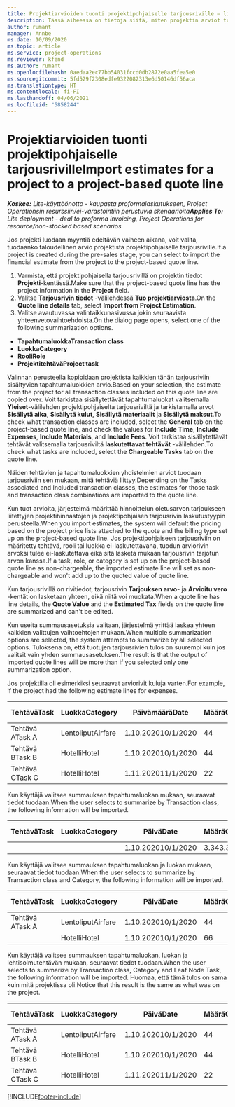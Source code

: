 ```yaml
---
title: Projektiarvioiden tuonti projektipohjaiselle tarjousriville – lite
description: Tässä aiheessa on tietoja siitä, miten projektin arviot tuodaan tarjousriville.
author: rumant
manager: Annbe
ms.date: 10/09/2020
ms.topic: article
ms.service: project-operations
ms.reviewer: kfend
ms.author: rumant
ms.openlocfilehash: 0aedaa2ec77bb54031fccd0db2872e0aa5fea5e0
ms.sourcegitcommit: 5fd529f2308edfe9322082313e6d50146df56aca
ms.translationtype: HT
ms.contentlocale: fi-FI
ms.lasthandoff: 04/06/2021
ms.locfileid: "5858244"
---
```

# <a name="import-estimates-for-a-project-to-a-project-based-quote-line"></a><span data-ttu-id="017dd-103">Projektiarvioiden tuonti projektipohjaiselle tarjousriville</span><span class="sxs-lookup"><span data-stu-id="017dd-103">Import estimates for a project to a project-based quote line</span></span> 

<span data-ttu-id="017dd-104">_**Koskee:** Lite-käyttöönotto - kaupasta proformalaskutukseen, Project Operationsin resurssiin/ei-varastointiin perustuvia skenaarioita_</span><span class="sxs-lookup"><span data-stu-id="017dd-104">_**Applies To:** Lite deployment - deal to proforma invoicing, Project Operations for resource/non-stocked based scenarios_</span></span>

<span data-ttu-id="017dd-105">Jos projekti luodaan myyntiä edeltävän vaiheen aikana, voit valita, tuodaanko taloudellinen arvio projektista projektipohjaiselle tarjousriville.</span><span class="sxs-lookup"><span data-stu-id="017dd-105">If a project is created during the pre-sales stage, you can select to import the financial estimate from the project to the project-based quote line.</span></span>

1. <span data-ttu-id="017dd-106">Varmista, että projektipohjaisella tarjousrivillä on projektin tiedot **Projekti**-kentässä.</span><span class="sxs-lookup"><span data-stu-id="017dd-106">Make sure that the project-based quote line has the project information in the **Project** field.</span></span>
2. <span data-ttu-id="017dd-107">Valitse **Tarjousrivin tiedot** -välilehdessä **Tuo projektiarviosta**.</span><span class="sxs-lookup"><span data-stu-id="017dd-107">On the **Quote line details** tab, select **Import from Project Estimation**.</span></span>
3. <span data-ttu-id="017dd-108">Valitse avautuvassa valintaikkunasivussa jokin seuraavista yhteenvetovaihtoehdoista.</span><span class="sxs-lookup"><span data-stu-id="017dd-108">On the dialog page opens, select one of the following summarization options.</span></span>

  - <span data-ttu-id="017dd-109">**Tapahtumaluokka**</span><span class="sxs-lookup"><span data-stu-id="017dd-109">**Transaction class**</span></span>
  - <span data-ttu-id="017dd-110">**Luokka**</span><span class="sxs-lookup"><span data-stu-id="017dd-110">**Category**</span></span>
  - <span data-ttu-id="017dd-111">**Rooli**</span><span class="sxs-lookup"><span data-stu-id="017dd-111">**Role**</span></span> 
  - <span data-ttu-id="017dd-112">**Projektitehtävä**</span><span class="sxs-lookup"><span data-stu-id="017dd-112">**Project task**</span></span>

<span data-ttu-id="017dd-113">Valinnan perusteella kopioidaan projektista kaikkien tähän tarjousriviin sisältyvien tapahtumaluokkien arvio.</span><span class="sxs-lookup"><span data-stu-id="017dd-113">Based on your selection, the estimate from the project for all transaction classes included on this quote line are copied over.</span></span> <span data-ttu-id="017dd-114">Voit tarkistaa sisällytettävät tapahtumaluokat valitsemalla **Yleiset**-välilehden projektipohjaiselta tarjousriviltä ja tarkistamalla arvot **Sisällytä aika**, **Sisällytä kulut**, **Sisällytä materiaalit** ja **Sisällytä maksut**.</span><span class="sxs-lookup"><span data-stu-id="017dd-114">To check what transaction classes are included, select the **General** tab on the project-based quote line, and check the values for **Include Time**, **Include Expenses**, **Include Materials**, and **Include Fees**.</span></span>  <span data-ttu-id="017dd-115">Voit tarkistaa sisällytettävät tehtävät valitsemalla tarjousriviltä **laskutettavat tehtävät** -välilehden.</span><span class="sxs-lookup"><span data-stu-id="017dd-115">To check what tasks are included, select the **Chargeable Tasks** tab on the quote line.</span></span>

<span data-ttu-id="017dd-116">Näiden tehtävien ja tapahtumaluokkien yhdistelmien arviot tuodaan tarjousriviin sen mukaan, mitä tehtäviä liittyy.</span><span class="sxs-lookup"><span data-stu-id="017dd-116">Depending on the Tasks associated and Included transaction classes, the estimates for those task and transaction class combinations are imported to the quote line.</span></span>

<span data-ttu-id="017dd-117">Kun tuot arvioita, järjestelmä määrittää hinnoittelun oletusarvon tarjoukseen liitettyjen projektihinnastojen ja projektipohjaisen tarjousrivin laskutustyypin perusteella.</span><span class="sxs-lookup"><span data-stu-id="017dd-117">When you import estimates, the system will default the pricing based on the project price lists attached to the quote and the billing type set up on the project-based quote line.</span></span> <span data-ttu-id="017dd-118">Jos projektipohjaiseen tarjousriviin on määritetty tehtävä, rooli tai luokka ei-laskutettavana, tuodun arviorivin arvoksi tulee ei-laskutettava eikä sitä lasketa mukaan tarjousrivin tarjotun arvon kanssa.</span><span class="sxs-lookup"><span data-stu-id="017dd-118">If a task, role, or category is set up on the project-based quote line as non-chargeable, the imported estimate line will set as non-chargeable and won't add up to the quoted value of quote line.</span></span>

<span data-ttu-id="017dd-119">Kun tarjousrivillä on rivitiedot, tarjousrivin **Tarjouksen arvo**- ja **Arvioitu vero** -kentät on lasketaan yhteen, eikä niitä voi muokata.</span><span class="sxs-lookup"><span data-stu-id="017dd-119">When a quote line has line details, the **Quote Value** and the **Estimated Tax** fields on the quote line are summarized and can't be edited.</span></span>

<span data-ttu-id="017dd-120">Kun useita summausasetuksia valitaan, järjestelmä yrittää laskea yhteen kaikkien valittujen vaihtoehtojen mukaan.</span><span class="sxs-lookup"><span data-stu-id="017dd-120">When multiple summarization options are selected, the system attempts to summarize by all selected options.</span></span> <span data-ttu-id="017dd-121">Tuloksena on, että tuotujen tarjousrivien tulos on suurempi kuin jos valitsit vain yhden summausasetuksen.</span><span class="sxs-lookup"><span data-stu-id="017dd-121">The result is that the output of imported quote lines will be more than if you selected only one summarization option.</span></span>

<span data-ttu-id="017dd-122">Jos projektilla oli esimerkiksi seuraavat arviorivit kuluja varten.</span><span class="sxs-lookup"><span data-stu-id="017dd-122">For example, if the project had the following estimate lines for expenses.</span></span>

| <span data-ttu-id="017dd-123">Tehtävä</span><span class="sxs-lookup"><span data-stu-id="017dd-123">Task</span></span> | <span data-ttu-id="017dd-124">Luokka</span><span class="sxs-lookup"><span data-stu-id="017dd-124">Category</span></span> | <span data-ttu-id="017dd-125">Päivämäärä</span><span class="sxs-lookup"><span data-stu-id="017dd-125">Date</span></span> | <span data-ttu-id="017dd-126">Määrä</span><span class="sxs-lookup"><span data-stu-id="017dd-126">Quantity</span></span> | <span data-ttu-id="017dd-127">Yksikköhinta</span><span class="sxs-lookup"><span data-stu-id="017dd-127">Unit price</span></span> | <span data-ttu-id="017dd-128">Summa</span><span class="sxs-lookup"><span data-stu-id="017dd-128">Amount</span></span> |
| --- | --- | --- | --- | --- | --- |
| <span data-ttu-id="017dd-129">Tehtävä A</span><span class="sxs-lookup"><span data-stu-id="017dd-129">Task A</span></span> | <span data-ttu-id="017dd-130">Lentoliput</span><span class="sxs-lookup"><span data-stu-id="017dd-130">Airfare</span></span> | <span data-ttu-id="017dd-131">1.10.2020</span><span class="sxs-lookup"><span data-stu-id="017dd-131">10/1/2020</span></span> | <span data-ttu-id="017dd-132">4</span><span class="sxs-lookup"><span data-stu-id="017dd-132">4</span></span> | <span data-ttu-id="017dd-133">400</span><span class="sxs-lookup"><span data-stu-id="017dd-133">400</span></span> | <span data-ttu-id="017dd-134">1600</span><span class="sxs-lookup"><span data-stu-id="017dd-134">1600</span></span> |
| <span data-ttu-id="017dd-135">Tehtävä B</span><span class="sxs-lookup"><span data-stu-id="017dd-135">Task B</span></span> | <span data-ttu-id="017dd-136">Hotelli</span><span class="sxs-lookup"><span data-stu-id="017dd-136">Hotel</span></span> | <span data-ttu-id="017dd-137">1.10.2020</span><span class="sxs-lookup"><span data-stu-id="017dd-137">10/1/2020</span></span> | <span data-ttu-id="017dd-138">4</span><span class="sxs-lookup"><span data-stu-id="017dd-138">4</span></span> | <span data-ttu-id="017dd-139">200</span><span class="sxs-lookup"><span data-stu-id="017dd-139">200</span></span> | <span data-ttu-id="017dd-140">800</span><span class="sxs-lookup"><span data-stu-id="017dd-140">800</span></span> |
| <span data-ttu-id="017dd-141">Tehtävä C</span><span class="sxs-lookup"><span data-stu-id="017dd-141">Task C</span></span> | <span data-ttu-id="017dd-142">Hotelli</span><span class="sxs-lookup"><span data-stu-id="017dd-142">Hotel</span></span> | <span data-ttu-id="017dd-143">1.11.2020</span><span class="sxs-lookup"><span data-stu-id="017dd-143">11/1/2020</span></span> | <span data-ttu-id="017dd-144">2</span><span class="sxs-lookup"><span data-stu-id="017dd-144">2</span></span> | <span data-ttu-id="017dd-145">200</span><span class="sxs-lookup"><span data-stu-id="017dd-145">200</span></span> | <span data-ttu-id="017dd-146">400</span><span class="sxs-lookup"><span data-stu-id="017dd-146">400</span></span> |

<span data-ttu-id="017dd-147">Kun käyttäjä valitsee summauksen tapahtumaluokan mukaan, seuraavat tiedot tuodaan.</span><span class="sxs-lookup"><span data-stu-id="017dd-147">When the user selects to summarize by Transaction class, the following information will be imported.</span></span>

| <span data-ttu-id="017dd-148">Tehtävä</span><span class="sxs-lookup"><span data-stu-id="017dd-148">Task</span></span> | <span data-ttu-id="017dd-149">Luokka</span><span class="sxs-lookup"><span data-stu-id="017dd-149">Category</span></span> | <span data-ttu-id="017dd-150">Päivä</span><span class="sxs-lookup"><span data-stu-id="017dd-150">Date</span></span> | <span data-ttu-id="017dd-151">Määrä</span><span class="sxs-lookup"><span data-stu-id="017dd-151">Quantity</span></span> | <span data-ttu-id="017dd-152">Yksikköhinta</span><span class="sxs-lookup"><span data-stu-id="017dd-152">Unit price</span></span> | <span data-ttu-id="017dd-153">Summa</span><span class="sxs-lookup"><span data-stu-id="017dd-153">Amount</span></span> |
| --- | --- | --- | --- | --- | --- |
|||<span data-ttu-id="017dd-154">1.10.2020</span><span class="sxs-lookup"><span data-stu-id="017dd-154">10/1/2020</span></span> | <span data-ttu-id="017dd-155">3.34</span><span class="sxs-lookup"><span data-stu-id="017dd-155">3.34</span></span> | <span data-ttu-id="017dd-156">840</span><span class="sxs-lookup"><span data-stu-id="017dd-156">840</span></span> | <span data-ttu-id="017dd-157">2800</span><span class="sxs-lookup"><span data-stu-id="017dd-157">2800</span></span> |

<span data-ttu-id="017dd-158">Kun käyttäjä valitsee summauksen tapahtumaluokan ja luokan mukaan, seuraavat tiedot tuodaan.</span><span class="sxs-lookup"><span data-stu-id="017dd-158">When the user selects to summarize by Transaction class and Category, the following information will be imported.</span></span>

| <span data-ttu-id="017dd-159">Tehtävä</span><span class="sxs-lookup"><span data-stu-id="017dd-159">Task</span></span> | <span data-ttu-id="017dd-160">Luokka</span><span class="sxs-lookup"><span data-stu-id="017dd-160">Category</span></span> | <span data-ttu-id="017dd-161">Päivä</span><span class="sxs-lookup"><span data-stu-id="017dd-161">Date</span></span> | <span data-ttu-id="017dd-162">Määrä</span><span class="sxs-lookup"><span data-stu-id="017dd-162">Quantity</span></span> | <span data-ttu-id="017dd-163">Yksikköhinta</span><span class="sxs-lookup"><span data-stu-id="017dd-163">Unit price</span></span> | <span data-ttu-id="017dd-164">Summa</span><span class="sxs-lookup"><span data-stu-id="017dd-164">Amount</span></span> |
| --- | --- | --- | --- | --- | --- |
| <span data-ttu-id="017dd-165">Tehtävä A</span><span class="sxs-lookup"><span data-stu-id="017dd-165">Task A</span></span> | <span data-ttu-id="017dd-166">Lentoliput</span><span class="sxs-lookup"><span data-stu-id="017dd-166">Airfare</span></span> | <span data-ttu-id="017dd-167">1.10.2020</span><span class="sxs-lookup"><span data-stu-id="017dd-167">10/1/2020</span></span> | <span data-ttu-id="017dd-168">4</span><span class="sxs-lookup"><span data-stu-id="017dd-168">4</span></span> | <span data-ttu-id="017dd-169">400</span><span class="sxs-lookup"><span data-stu-id="017dd-169">400</span></span> | <span data-ttu-id="017dd-170">1600</span><span class="sxs-lookup"><span data-stu-id="017dd-170">1600</span></span> |
| | <span data-ttu-id="017dd-171">Hotelli</span><span class="sxs-lookup"><span data-stu-id="017dd-171">Hotel</span></span> | <span data-ttu-id="017dd-172">1.10.2020</span><span class="sxs-lookup"><span data-stu-id="017dd-172">10/1/2020</span></span> | <span data-ttu-id="017dd-173">6</span><span class="sxs-lookup"><span data-stu-id="017dd-173">6</span></span> | <span data-ttu-id="017dd-174">200</span><span class="sxs-lookup"><span data-stu-id="017dd-174">200</span></span> | <span data-ttu-id="017dd-175">1200</span><span class="sxs-lookup"><span data-stu-id="017dd-175">1200</span></span> |

<span data-ttu-id="017dd-176">Kun käyttäjä valitsee summauksen tapahtumaluokan, luokan ja lehtisolmutehtävän mukaan, seuraavat tiedot tuodaan.</span><span class="sxs-lookup"><span data-stu-id="017dd-176">When the user selects to summarize by Transaction class, Category and Leaf Node Task, the following information will be imported.</span></span> <span data-ttu-id="017dd-177">Huomaa, että tämä tulos on sama kuin mitä projektissa oli.</span><span class="sxs-lookup"><span data-stu-id="017dd-177">Notice that this result is the same as what was on the project.</span></span>

| <span data-ttu-id="017dd-178">Tehtävä</span><span class="sxs-lookup"><span data-stu-id="017dd-178">Task</span></span> | <span data-ttu-id="017dd-179">Luokka</span><span class="sxs-lookup"><span data-stu-id="017dd-179">Category</span></span> | <span data-ttu-id="017dd-180">Päivä</span><span class="sxs-lookup"><span data-stu-id="017dd-180">Date</span></span> | <span data-ttu-id="017dd-181">Määrä</span><span class="sxs-lookup"><span data-stu-id="017dd-181">Quantity</span></span> | <span data-ttu-id="017dd-182">Yksikköhinta</span><span class="sxs-lookup"><span data-stu-id="017dd-182">Unit price</span></span> | <span data-ttu-id="017dd-183">Summa</span><span class="sxs-lookup"><span data-stu-id="017dd-183">Amount</span></span> |
| --- | --- | --- | --- | --- | --- |
| <span data-ttu-id="017dd-184">Tehtävä A</span><span class="sxs-lookup"><span data-stu-id="017dd-184">Task A</span></span> | <span data-ttu-id="017dd-185">Lentoliput</span><span class="sxs-lookup"><span data-stu-id="017dd-185">Airfare</span></span> | <span data-ttu-id="017dd-186">1.10.2020</span><span class="sxs-lookup"><span data-stu-id="017dd-186">10/1/2020</span></span> | <span data-ttu-id="017dd-187">4</span><span class="sxs-lookup"><span data-stu-id="017dd-187">4</span></span> | <span data-ttu-id="017dd-188">400</span><span class="sxs-lookup"><span data-stu-id="017dd-188">400</span></span> | <span data-ttu-id="017dd-189">1600</span><span class="sxs-lookup"><span data-stu-id="017dd-189">1600</span></span> |
| <span data-ttu-id="017dd-190">Tehtävä B</span><span class="sxs-lookup"><span data-stu-id="017dd-190">Task B</span></span> | <span data-ttu-id="017dd-191">Hotelli</span><span class="sxs-lookup"><span data-stu-id="017dd-191">Hotel</span></span> | <span data-ttu-id="017dd-192">1.10.2020</span><span class="sxs-lookup"><span data-stu-id="017dd-192">10/1/2020</span></span> | <span data-ttu-id="017dd-193">4</span><span class="sxs-lookup"><span data-stu-id="017dd-193">4</span></span> | <span data-ttu-id="017dd-194">200</span><span class="sxs-lookup"><span data-stu-id="017dd-194">200</span></span> | <span data-ttu-id="017dd-195">800</span><span class="sxs-lookup"><span data-stu-id="017dd-195">800</span></span> |
| <span data-ttu-id="017dd-196">Tehtävä C</span><span class="sxs-lookup"><span data-stu-id="017dd-196">Task C</span></span> | <span data-ttu-id="017dd-197">Hotelli</span><span class="sxs-lookup"><span data-stu-id="017dd-197">Hotel</span></span> | <span data-ttu-id="017dd-198">1.11.2020</span><span class="sxs-lookup"><span data-stu-id="017dd-198">11/1/2020</span></span> | <span data-ttu-id="017dd-199">2</span><span class="sxs-lookup"><span data-stu-id="017dd-199">2</span></span> | <span data-ttu-id="017dd-200">200</span><span class="sxs-lookup"><span data-stu-id="017dd-200">200</span></span> | <span data-ttu-id="017dd-201">400</span><span class="sxs-lookup"><span data-stu-id="017dd-201">400</span></span> |


[!INCLUDE[footer-include](../../includes/footer-banner.md)]

